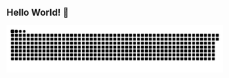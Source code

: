 ## Hello World! 👋

<picture>
  <source
    media="(prefers-color-scheme: dark)"
    srcset="https://raw.githubusercontent.com/CatFish1145/CatFish1145/snake/github-contribution-grid-snake-dark.svg"
  />
  <source
    media="(prefers-color-scheme: light)"
    srcset="https://raw.githubusercontent.com/CatFish1145/CatFish1145/snake/github-contribution-grid-snake.svg"
  />
  <img
    alt="github contribution grid snake animation"
    src="https://raw.githubusercontent.com/CatFish1145/CatFish1145/snake/github-contribution-grid-snake.svg"
  />
</picture>
<!--
**CatFish1145/CatFish1145** is a ✨ _special_ ✨ repository because its `README.md` (this file) appears on your GitHub profile.

Here are some ideas to get you started:

- 🔭 I’m currently working on ...
- 🌱 I’m currently learning ...
- 👯 I’m looking to collaborate on ...
- 🤔 I’m looking for help with ...
- 💬 Ask me about ...
- 📫 How to reach me: ...
- 😄 Pronouns: ...
- ⚡ Fun fact: ...
-->
